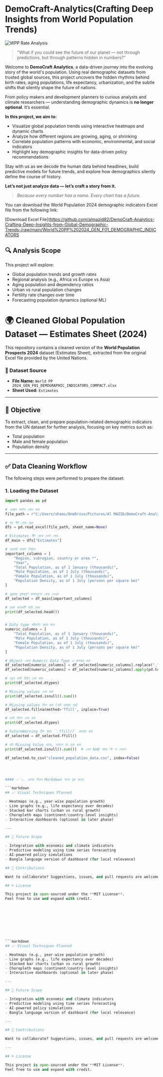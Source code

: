 # DemoCraft-Analytics(Crafting Deep Insights from World Population Trends)
![WPP Rate Analysis](https://github.com/almazid82/DemoCraft-Analytics-Crafting-Deep-Insights-from-Global-Demographic-Trends-/blob/main/wpp%20rate%20analysis.jpg?raw=true)


> "What if you could see the future of our planet — not through predictions, but through patterns hidden in numbers?"

Welcome to **DemoCraft Analytics**, a data-driven journey into the evolving story of the world's population. Using real demographic datasets from trusted global sources, this project uncovers the hidden rhythms behind birth rates, aging populations, life expectancy, urbanization, and the subtle shifts that silently shape the future of nations.

From policy makers and development planners to curious analysts and climate researchers — understanding demographic dynamics is **no longer optional**. It’s essential.

**In this project, we aim to:**
- Visualize global population trends using interactive heatmaps and dynamic charts
- Analyze how different regions are growing, aging, or shrinking
- Correlate population patterns with economic, environmental, and social indicators
- Highlight key demographic insights for data-driven policy recommendations

Stay with us as we decode the human data behind headlines, build predictive models for future trends, and explore how demographics silently define the course of history.

**Let’s not just analyze data — let’s craft a story from it.**

> _Because every number has a name. Every chart has a future._

You can download the World Population 2024 demographic indicators Excel file from the following link:

[Download Excel File](https://github.com/almazid82/DemoCraft-Analytics-Crafting-Deep-Insights-from-Global-Demographic-Trends-/raw/main/World%20PP%202024_GEN_F01_DEMOGRAPHIC_INDICATORS



## 🔍 Analysis Scope

This project will explore:

- Global population trends and growth rates
- Regional analysis (e.g., Africa vs Europe vs Asia)
- Aging population and dependency ratios
- Urban vs rural population changes
- Fertility rate changes over time
- Forecasting population dynamics (optional ML)



# 🌍 Cleaned Global Population Dataset — Estimates Sheet (2024)

This repository contains a cleaned version of the **World Population Prospects 2024** dataset (Estimates Sheet), extracted from the original Excel file provided by the United Nations.

### 📂 Dataset Source
- **File Name:** `World PP 2024_GEN_F01_DEMOGRAPHIC_INDICATORS_COMPACT.xlsx`
- **Sheet Used:** `Estimates`

---

## 📌 Objective

To extract, clean, and prepare population-related demographic indicators from the UN dataset for further analysis, focusing on key metrics such as:

- Total population
- Male and female population
- Population density

---

## ✅ Data Cleaning Workflow

The following steps were performed to prepare the dataset:

### 1. **Loading the Dataset**
```python
import pandas as pd

# এক্সেল ফাইল লোড করা
file_path = r"C:/Users/shams/OneDrive/Pictures/Al MAZID/DemoCraft-Analytics-Crafting-Deep-Insights-from-Global-Demographic-Trends-/World PP 2024_GEN_F01_DEMOGRAPHIC_INDICATORS_COMPACT.xlsx"

# সব শীট লোড করা
dfs = pd.read_excel(file_path, sheet_name=None)

# Estimates শীট থেকে ডেটা লোড
df_main = dfs["Estimates"]

# দরকারি কলাম নির্বাচন
important_columns = [
    "Region, subregion, country or area *",
    "Year",
    "Total Population, as of 1 January (thousands)",
    "Male Population, as of 1 July (thousands)",
    "Female Population, as of 1 July (thousands)",
    "Population Density, as of 1 July (persons per square km)"
]

# শুধুমাত্র গুরুত্বপূর্ণ কলামগুলো বেছে নেওয়া
df_selected = df_main[important_columns]

# প্রথম কয়েকটি সারি দেখা
print(df_selected.head())


# Data type পরিবর্তন করার জন্য
numeric_columns = [
    "Total Population, as of 1 January (thousands)",
    "Male Population, as of 1 July (thousands)",
    "Female Population, as of 1 July (thousands)",
    "Population Density, as of 1 July (persons per square km)"
]

# Object থেকে Numeric Data Type এ রূপান্তর করা
df_selected[numeric_columns] = df_selected[numeric_columns].replace(",", "", regex=True)  # কমা সরানো
df_selected[numeric_columns] = df_selected[numeric_columns].apply(pd.to_numeric, errors='coerce')  # সংখ্যায় রূপান্তর

# নতুন ডাটা টাইপ চেক করা
print(df_selected.dtypes)

# Missing values চেক করা
print(df_selected.isnull().sum())

# Missing values ফিল করা (যদি দরকার হয়)
df_selected.fillna(method='ffill', inplace=True)

# ডাটা টাইপ চেক করা
print(df_selected.dtypes)

# FutureWarning ঠিক করা: `.ffill()` ব্যবহার করা
df_selected = df_selected.ffill()

# যদি Missing Value থাকে, তাহলে তা চেক করা
print(df_selected.isnull().sum())  # এখন NaN আছে কি না দেখতে

df_selected.to_csv("cleaned_population_data.csv", index=False)




#### ✅ ২. এরপর নিচের Markdown অংশ শুরু করো:

```markdown
## 📈 Visual Techniques Planned

- Heatmaps (e.g., year-wise population growth)
- Line graphs (e.g., life expectancy over decades)
- Stacked bar charts (urban vs rural growth)
- Choropleth maps (continent/country-level insights)
- Interactive dashboards (optional in later phase)

---

## 🚀 Future Scope

- Integration with economic and climate indicators
- Predictive modeling using time series forecasting
- AI-powered policy simulations
- Bangla language version of dashboard (for local relevance)

## 🤝 Contributions

Want to collaborate? Suggestions, issues, and pull requests are welcome!

## © License

This project is open-sourced under the **MIT License**.  
Feel free to use and expand with credit.









```markdown
## 📈 Visual Techniques Planned

- Heatmaps (e.g., year-wise population growth)
- Line graphs (e.g., life expectancy over decades)
- Stacked bar charts (urban vs rural growth)
- Choropleth maps (continent/country-level insights)
- Interactive dashboards (optional in later phase)

---

## 🚀 Future Scope

- Integration with economic and climate indicators
- Predictive modeling using time series forecasting
- AI-powered policy simulations
- Bangla language version of dashboard (for local relevance)

---

## 🤝 Contributions

Want to collaborate? Suggestions, issues, and pull requests are welcome!

---

## © License

This project is open-sourced under the **MIT License**.  
Feel free to use and expand with credit.














